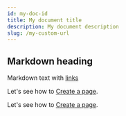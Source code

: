 ```yaml
---
id: my-doc-id
title: My document title
description: My document description
slug: /my-custom-url
---
```


## Markdown heading

Markdown text with [links](./hello.md)
<!-- url path -->
Let's see how to [Create a page](/docs/tutorial-basics/create-a-page).
<!-- relative file path -->
Let's see how to [Create a page](./tutorial-basics/create-a-page.md).
